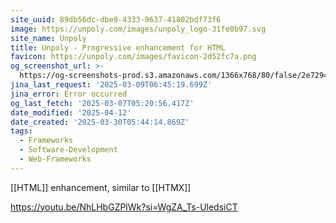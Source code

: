 ```yaml
---
site_uuid: 89db56dc-dbe9-4333-9637-41802bdf73f6
image: https://unpoly.com/images/unpoly_logo-31fe0b97.svg
site_name: Unpoly
title: Unpoly - Progressive enhancement for HTML
favicon: https://unpoly.com/images/favicon-2d52fc7a.png
og_screenshot_url: >-
  https://og-screenshots-prod.s3.amazonaws.com/1366x768/80/false/2e72944e10e6b45c810069dacff5e23724f6f05975e23bdefc9d8fb1492ef56f.jpeg
jina_last_request: '2025-03-09T06:45:19.699Z'
jina_error: Error occurred
og_last_fetch: '2025-03-07T05:20:56.417Z'
date_modified: '2025-04-12'
date_created: '2025-03-30T05:44:14.869Z'
tags:
  - Frameworks
  - Software-Development
  - Web-Frameworks
---
```














[[HTML]] enhancement, similar to [[HTMX]]

https://youtu.be/NhLHbGZPlWk?si=WgZA_Ts-UledsiCT
